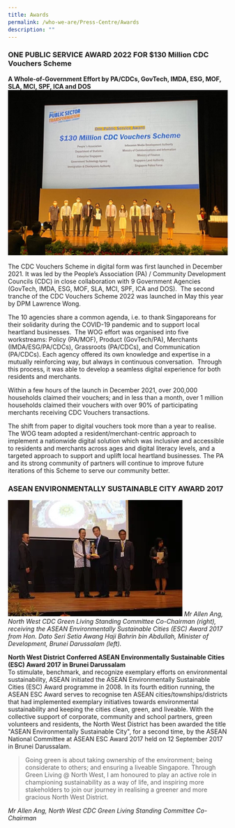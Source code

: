 ```yaml
---
title: Awards
permalink: /who-we-are/Press-Centre/Awards
description: ""
---
```

### ONE PUBLIC SERVICE AWARD 2022 FOR $130 Million CDC Vouchers Scheme  

**A Whole-of-Government Effort by PA/CDCs, GovTech, IMDA, ESG, MOF, SLA, MCI, SPF, ICA and DOS**
![](/images/pst%20award.jpg)

The CDC Vouchers Scheme in digital form was first launched in December 2021. It was led by the People’s Association (PA) / Community Development Councils (CDC) in close collaboration with 9 Government Agencies (GovTech, IMDA, ESG, MOF, SLA, MCI, SPF, ICA and DOS).  The second tranche of the CDC Vouchers Scheme 2022 was launched in May this year by DPM Lawrence Wong.

The 10 agencies share a common agenda, i.e. to thank Singaporeans for their solidarity during the COVID-19 pandemic and to support local heartland businesses.  The WOG effort was organised into five workstreams: Policy (PA/MOF), Product (GovTech/PA), Merchants (IMDA/ESG/PA/CDCs), Grassroots (PA/CDCs), and Communication (PA/CDCs). Each agency offered its own knowledge and expertise in a mutually reinforcing way, but always in continuous conversation.  Through this process, it was able to develop a seamless digital experience for both residents and merchants.

Within a few hours of the launch in December 2021, over 200,000 households claimed their vouchers; and in less than a month, over 1 million households claimed their vouchers with over 90% of participating merchants receiving CDC Vouchers transactions.

The shift from paper to digital vouchers took more than a year to realise. The WOG team adopted a resident/merchant-centric approach to implement a nationwide digital solution which was inclusive and accessible to residents and merchants across ages and digital literacy levels, and a targeted approach to support and uplift local heartland businesses. The PA and its strong community of partners will continue to improve future iterations of this Scheme to serve our community better.

### ASEAN ENVIRONMENTALLY SUSTAINABLE CITY AWARD 2017


![Mr Allen Ang, North West CDC Green Living Standing Committee Co-Chairman](/images/Picture1.png)
_Mr Allen Ang, North West CDC Green Living Standing Committee Co-Chairman (right), receiving the ASEAN Environmentally Sustainable Cities (ESC) Award 2017 from Hon. Dato Seri Setia Awang Haji Bahrin bin Abdullah, Minister of Development, Brunei Darussalam (left)._

**North West District Conferred ASEAN Environmentally Sustainable Cities (ESC) Award 2017 in Brunei Darussalam**  
To stimulate, benchmark, and recognize exemplary efforts on environmental sustainability, ASEAN initiated the ASEAN Environmentally Sustainable Cities (ESC) Award programme in 2008. In its fourth edition running, the ASEAN ESC Award serves to recognise ten ASEAN cities/townships/districts that had implemented exemplary initiatives towards environmental sustainability and keeping the cities clean, green, and liveable. With the collective support of corporate, community and school partners, green volunteers and residents, the North West District has been awarded the title "ASEAN Environmentally Sustainable City", for a second time, by the ASEAN National Committee at ASEAN ESC Award 2017 held on 12 September 2017 in Brunei Darussalam.  
  
> Going green is about taking ownership of the environment; being considerate to others; and ensuring a liveable Singapore. Through Green Living @ North West, I am honoured to play an active role in championing sustainability as a way of life, and inspiring more stakeholders to join our journey in realising a greener and more gracious North West District.<br> 

<i>Mr Allen Ang, North West CDC Green Living Standing Committee Co-Chairman</i>